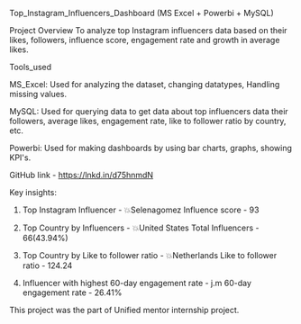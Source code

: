 Top_Instagram_Influencers_Dashboard (MS Excel + Powerbi + MySQL)

Project Overview
To analyze top Instagram influencers data based on their likes, followers, influence score, engagement rate and growth in average likes.

Tools_used

MS_Excel: Used for analyzing the dataset, changing datatypes, Handling missing values.

MySQL: Used for querying data to get data about top influencers data their followers, average likes, engagement rate, like to follower ratio by country, etc.

Powerbi: Used for making dashboards by using bar charts, graphs, showing KPI's.

GitHub link - https://lnkd.in/d75hnmdN

Key insights:

1. Top Instagram Influencer - 💥Selenagomez
 Influence score - 93

2. Top Country by Influencers - 💥United States
 Total Influencers - 66(43.94%)

3. Top Country by Like to follower ratio - 💥Netherlands
 Like to follower ratio - 124.24

4. Influencer with highest 60-day engagement rate - j.m
 60-day engagement rate - 26.41% 

This project was the part of Unified mentor internship project.

